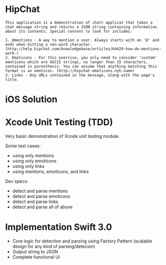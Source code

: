 # HipChat

```
This application is a demonstration of chatt applicat that takes a chat message string and returns a JSON string containing information about its contents. Special content to look for includes:

1. @mentions - A way to mention a user. Always starts with an '@' and ends when hitting a non-word character. (http://help.hipchat.com/knowledgebase/articles/64429-how-do-mentions-work-)
2. Emoticons - For this exercise, you only need to consider 'custom' emoticons which are ASCII strings, no longer than 15 characters, contained in parenthesis. You can assume that anything matching this format is an emoticon. (http://hipchat-emoticons.nyh.name)
3. Links - Any URLs contained in the message, along with the page's title.
```
# iOS Solution

# Xcode Unit Testing (TDD)
Very basic demonstration of Xcode unit testing module.

Some test cases:
- using only mentions
- using only emoticons
- using only links
- using mentions, emoticons, and links

Dev specs:
- detect and parse mentions
- detect and parse emoticons
- detect and parse links
- detect and parse all of above

# Implementation Swift 3.0
- Core logic for detection and parsing using Factory Pattern (scalable design for any kind of parsing/detecion)
- Output string to JSON
- Complete functional UI
